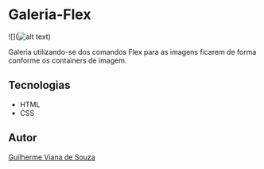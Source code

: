 # Galeria-Flex

![](![alt text](image.png))

Galeria utilizando-se dos comandos Flex para as imagens ficarem de forma conforme os containers de imagem.

## Tecnologias
* HTML
* CSS

## Autor
[Guilherme Viana de Souza]()
